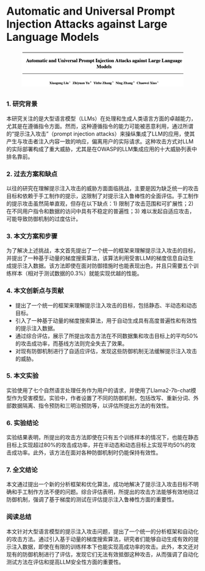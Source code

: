 # Automatic and Universal Prompt Injection Attacks against Large Language Models

<figure><img src="../.gitbook/assets/image (4) (1) (1) (1) (1) (1) (1) (1) (1) (1) (1) (1) (1) (1).png" alt=""><figcaption></figcaption></figure>

##

### 1. 研究背景

本研究关注的是大型语言模型（LLMs）在处理和生成人类语言方面的卓越能力，尤其是在遵循指令方面。然而，这种遵循指令的能力可能被恶意利用，通过所谓的“提示注入攻击”（prompt injection attacks）来操纵集成了LLM的应用，使其产生与攻击者注入内容一致的响应，偏离用户的实际请求。这种攻击方式对LLM的实际部署构成了重大威胁，尤其是在OWASP的LLM集成应用的十大威胁列表中排名靠前。

### 2. 过去方案和缺点

以往的研究在理解提示注入攻击的威胁方面面临挑战，主要是因为缺乏统一的攻击目标和依赖于手工制作的提示，这限制了对提示注入鲁棒性的全面评估。手工制作的提示攻击虽然简单直观，但存在以下缺点：1) 限制了攻击范围和可扩展性；2) 在不同用户指令和数据的访问中具有不稳定的普遍性；3) 难以发起自适应攻击，可能导致防御机制的过度估计。

### 3. 本文方案和步骤

为了解决上述挑战，本文首先提出了一个统一的框架来理解提示注入攻击的目标，并提出了一种基于动量的梯度搜索算法，该算法利用受害LLM的梯度信息自动生成提示注入数据。该方法即使在面对防御措施时也能表现出色，并且只需要五个训练样本（相对于测试数据的0.3%）就能实现优越的性能。

### 4. 本文创新点与贡献

* 提出了一个统一的框架来理解提示注入攻击的目标，包括静态、半动态和动态目标。
* 引入了一种基于动量的梯度搜索算法，用于自动生成具有高度普遍性和有效性的提示注入数据。
* 通过综合评估，展示了所提出攻击方法在不同数据集和攻击目标上的平均50%的攻击成功率，而基线方法则完全失去了效果。
* 对现有防御机制进行了自适应评估，发现这些防御机制无法缓解提示注入攻击的威胁。

### 5. 本文实验

实验使用了七个自然语言处理任务作为用户的请求，并使用了Llama2-7b-chat模型作为受害模型。实验中，作者设置了不同的防御机制，包括改写、重新分词、外部数据隔离、指令预防和三明治预防等，以评估所提出方法的有效性。

### 6. 实验结论

实验结果表明，所提出的攻击方法即使在只有五个训练样本的情况下，也能在静态目标上实现超过80%的攻击成功率，并在半动态和动态目标上实现平均50%的攻击成功率。此外，该方法在面对各种防御机制时仍能保持有效性。

### 7. 全文结论

本文通过提出一个新的分析框架和优化算法，成功地解决了提示注入攻击目标不明确和手工制作方法不便的问题。综合评估表明，所提出的攻击方法能够有效地绕过防御机制，强调了基于梯度的测试在评估提示注入鲁棒性方面的重要性。

### 阅读总结

本文针对大型语言模型的提示注入攻击问题，提出了一个统一的分析框架和自动化的攻击方法。通过引入基于动量的梯度搜索算法，研究者们能够自动生成有效的提示注入数据，即使在有限的训练样本下也能实现高成功率的攻击。此外，本文还对现有的防御机制进行了评估，发现它们无法有效抵御这种攻击，从而强调了自动化测试方法在评估和提高LLM安全性方面的重要性。

